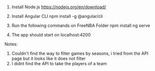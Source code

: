 1) Install Node.js
   https://nodejs.org/en/download/
   
2) Install Angular CLI
   npm install -g @angular/cli
   
3) Run the following commands on FreeNBA Folder
   npm install
   ng serve
   
4) The app should start on localhost:4200


Notes:
1) Couldn't find the way to filter games by seasons, i tried from the API page but it looks like it does not filter
2) I didnt find the API to take the players of a team